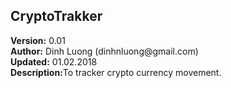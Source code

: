<html>
    <head>
    </head>
    <body>
        <h2>CryptoTrakker</h2>
        <div><b>Version:</b> 0.01</div>
        <div><b>Author:</b> Dinh Luong (dinhnluong@gmail.com)</div>
        <div><b>Updated:</b> 01.02.2018</div>
        <div><b>Description:</b>To tracker crypto currency movement.</div>
    </body>
</html>
